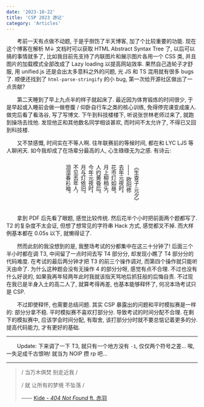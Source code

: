 ```yaml
---
date: '2023-10-22'
title: 'CSP 2023 游记'
category: 'Articles'
---
```




&emsp;&emsp;考前一天有点做不动题, 于是乎捯饬了半天博客, 加了个比较重要的功能. 现在这个博客在解析 M↓ 文档时可以获取 HTML Abstract Syntax Tree 了, 以后可以搞的事情就多了, 比如我目前先支持了内联图片和展示图片各用一个 CSS 类, 并且图片的加载模式全部改成了 Lazy loading 以提高网站效率. 果然自己造轮子才舒服, 用 unified.js 还是会出太多意料之外的问题, 光 JS 和 TS 混用就有很多 bugs 了. 顺便还找到了 `html-parse-stringify` 的小 bug, 第一次给开源社区做出了一点贡献?

&emsp;&emsp;第二天睡到了早上九点半的样子就起床了. 最近因为体育锻炼的时间很少, 于是早起或入睡前会做一做卷腹 / 仰卧自行车之类的核心训练, 免得停完课变成废人. 做完后看了看洛谷, 写了写博文. 下午到科技楼楼下, 听说张世林老师过来了, 就跑到操场去找他. 发现他正和其他数名同学相谈甚欢, 而时间不太允许了, 不得已又回到科技楼.

&emsp;&emsp;又不禁感慨, 时间实在不等人啊. 往年联赛前的等候时间, 都在和 LYC LJS 等人聊闲天. 如今我却成了在场辈分最高的人, 心生碌碌无为之感. 有诗云:

<div style="writing-mode: vertical-rl; margin-left: auto; margin-right:auto">
<p>《生查子·元夕》</p>
<p>—— 欧阳修</p>
<p>去年元夜时，</p>
<p>花市灯如昼。</p>
<p>月上柳梢头，</p>
<p>人约黄昏后。</p>
<p>今年元夜时，</p>
<p>月与灯依旧。</p>
<p>不见去年人，</p>
<p>泪湿春衫袖。</p>
</div>


&emsp;&emsp;拿到 PDF 后先看了眼题, 感觉比较传统. 然后花半个小时把前面两个题都写了. T2 的复杂度不太会证, 但想了想常见的字符串 Hack 方式, 感觉都叉不掉. 而大样例基本都在 0.05s 以下, 就懒得证了.

&emsp;&emsp;然而此刻的我没想到的是, 我整场考试的分都集中在这三十分钟了! 后面三个半小时都在调 T3, 中间留了一点时间去写 T4 部分分, 却发现小瞧了 T4 部分分的代码难度. 在考试的最后两分钟才把 T3 的前三个操作调对, 而第四个操作就只能听天由命了. 为什么这种题会没有无操作 4 的部分分呀, 感觉有点不合理. 不过也没有什么好说的, 如果我再年轻两年此时我就该指天骂地后抓狂般的后悔自责. 不过现在我已是半身入土的高二人了, 就算考得再差, 也基本能够释怀了, 何况本场考试只是 CSP.

&emsp;&emsp;不过即使释怀, 也需要总结问题. 其实 CSP 暴露出的问题和平时模拟赛是一样的: 部分分拿不稳. 平时模拟赛不喜欢打部分分. 导致考试的时间分配不合理. 在剩下的模拟赛中, 应该学会时间分配, 有取舍, 该打部分分时就不要总惦记着更多的分. 提高代码能力, 才有更好的基础.

---

&emsp;&emsp;Update: 下来调了一下 T3, 就只有一个地方没有 `-1`, 仅仅两个符号之差... 唉, 一失足成千古恨呐! 就当为 NOIP 攒 rp 吧...

---

> / 当万木俱焚 别走近我 /
>
> / 就 让所有的梦境 不坠落 /
>
> —— [Kide - *404 Not Found* ft. 赤羽](https://vocadb.net/S/243873)